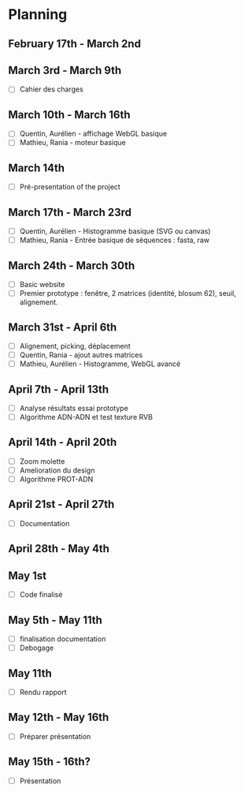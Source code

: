 # Planning
## February 17th - March 2nd

## March 3rd - March 9th
- [ ] Cahier des charges

## March 10th - March 16th
- [ ] Quentin, Aurélien - affichage WebGL basique
- [ ] Mathieu, Rania - moteur basique

## March 14th
- [ ] Pré-presentation of the project

## March 17th - March 23rd
- [ ] Quentin, Aurélien - Histogramme basique (SVG ou canvas)
- [ ] Mathieu, Rania - Entrée basique de séquences : fasta, raw

## March 24th - March 30th
- [ ] Basic website
- [ ] Premier prototype : fenêtre, 2 matrices (identité, blosum 62), seuil, alignement.

## March 31st - April 6th
- [ ] Alignement, picking, déplacement
- [ ] Quentin, Rania - ajout autres matrices
- [ ] Mathieu, Aurélien - Histogramme, WebGL avancé

## April 7th - April 13th
- [ ] Analyse résultats essai prototype
- [ ] Algorithme ADN-ADN et test texture RVB

## April 14th - April 20th
- [ ] Zoom molette
- [ ] Amelioration du design
- [ ] Algorithme PROT-ADN

## April 21st - April 27th
- [ ] Documentation

## April 28th - May 4th

## May 1st
- [ ] Code finalisé

## May 5th - May 11th
- [ ] finalisation documentation
- [ ] Debogage

## May 11th
- [ ] Rendu rapport

## May 12th - May 16th
- [ ] Préparer présentation

## May 15th - 16th?
- [ ] Présentation
